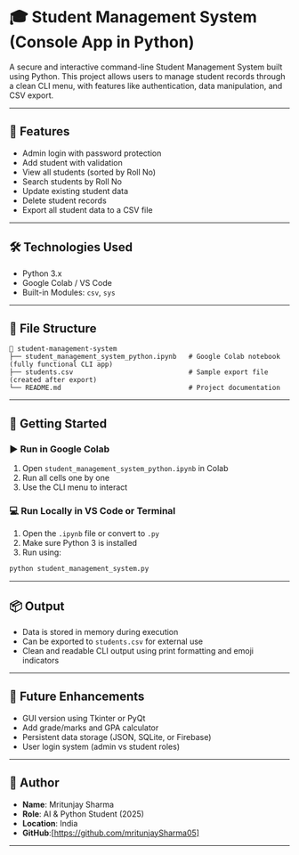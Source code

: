 # 🎓 Student Management System (Console App in Python)

A secure and interactive command-line Student Management System built using Python. This project allows users to manage student records through a clean CLI menu, with features like authentication, data manipulation, and CSV export.

---

## 🔐 Features

- Admin login with password protection
- Add student with validation
- View all students (sorted by Roll No)
- Search students by Roll No
- Update existing student data
- Delete student records
- Export all student data to a CSV file

---

## 🛠️ Technologies Used

- Python 3.x
- Google Colab / VS Code
- Built-in Modules: `csv`, `sys`

---

## 📂 File Structure

```
📁 student-management-system
├── student_management_system_python.ipynb   # Google Colab notebook (fully functional CLI app)
├── students.csv                             # Sample export file (created after export)
└── README.md                                # Project documentation
```

---

## 🚀 Getting Started

### ▶️ Run in Google Colab

1. Open `student_management_system_python.ipynb` in Colab
2. Run all cells one by one
3. Use the CLI menu to interact

### 💻 Run Locally in VS Code or Terminal

1. Open the `.ipynb` file or convert to `.py`
2. Make sure Python 3 is installed
3. Run using:

```bash
python student_management_system.py
```

---

## 📦 Output

- Data is stored in memory during execution
- Can be exported to `students.csv` for external use
- Clean and readable CLI output using print formatting and emoji indicators

---

## 🧠 Future Enhancements

- GUI version using Tkinter or PyQt
- Add grade/marks and GPA calculator
- Persistent data storage (JSON, SQLite, or Firebase)
- User login system (admin vs student roles)

---

## 🙋 Author

- **Name**: Mritunjay Sharma  
- **Role**: AI & Python Student (2025)  
- **Location**: India  
- **GitHub**:[https://github.com/mritunjaySharma05] 

---

